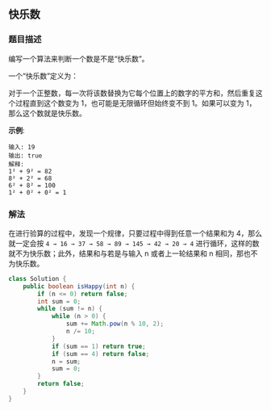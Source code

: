 ## 快乐数
### 题目描述

编写一个算法来判断一个数是不是“快乐数”。

一个“快乐数”定义为：

对于一个正整数，每一次将该数替换为它每个位置上的数字的平方和，然后重复这个过程直到这个数变为 1，也可能是无限循环但始终变不到 1。如果可以变为 1，那么这个数就是快乐数。

**示例**:
```
输入: 19
输出: true
解释: 
1² + 9² = 82
8² + 2² = 68
6² + 8² = 100
1² + 0² + 0² = 1
```

### 解法
在进行验算的过程中，发现一个规律，只要过程中得到任意一个结果和为 4，那么就一定会按 `4 → 16 → 37 → 58 → 89 → 145 → 42 → 20 → 4`
进行循环，这样的数就不为快乐数；此外，结果和与若是与输入 n 或者上一轮结果和 n 相同，那也不为快乐数。

```java 
class Solution {
    public boolean isHappy(int n) {
        if (n <= 0) return false;
        int sum = 0;
        while (sum != n) {
            while (n > 0) {
                sum += Math.pow(n % 10, 2);
                n /= 10;
            }
            if (sum == 1) return true;
            if (sum == 4) return false;
            n = sum;
            sum = 0;
        }
        return false;
    }
}
```